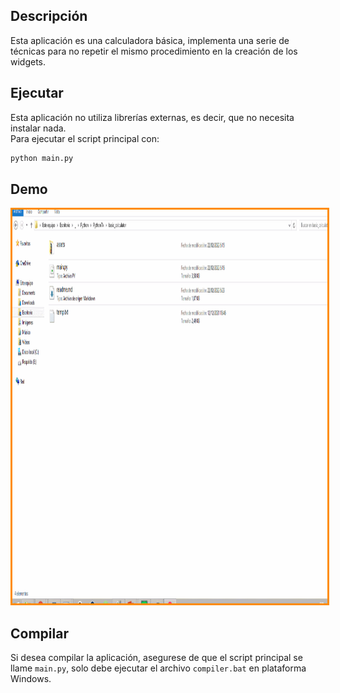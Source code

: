 ## Descripción

Esta aplicación es una calculadora básica, implementa una serie de técnicas para no repetir el mismo procedimiento en la creación de los widgets. 

## Ejecutar

Esta aplicación no utiliza librerías externas, es decir, que no necesita instalar nada.  
Para ejecutar el script principal con:  

```bat
python main.py
```

## Demo


<p align="center">
	<img src="../../assets/gif/basic_calculator/run.gif" alt="gif use" style="border: 3px solid darkorange;" width="900" height="630">
</p>


## Compilar

Si desea compilar la aplicación, asegurese de que el script principal se llame `main.py`, solo debe ejecutar el archivo `compiler.bat` en plataforma Windows.

